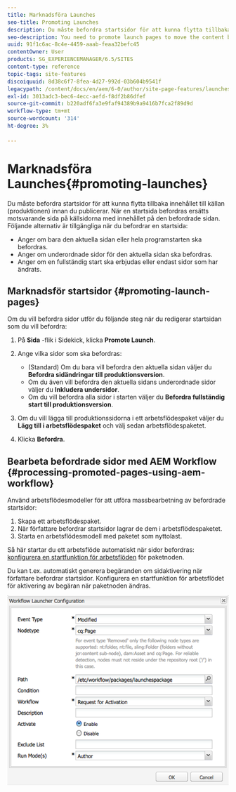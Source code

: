 ```yaml
---
title: Marknadsföra Launches
seo-title: Promoting Launches
description: Du måste befordra startsidor för att kunna flytta tillbaka innehållet till källan (produktionen) innan du publicerar. När en startsida befordras ersätts motsvarande sida på källsidorna med innehållet på den befordrade sidan.
seo-description: You need to promote launch pages to move the content back into the source (production) before publishing. When a launch page is promoted, the corresponding page of the source pages is replaced with the content of the promoted page.
uuid: 91f1c6ac-8c4e-4459-aaab-feaa32befc45
contentOwner: User
products: SG_EXPERIENCEMANAGER/6.5/SITES
content-type: reference
topic-tags: site-features
discoiquuid: 8d38c6f7-8fea-4d27-992d-03b604b9541f
legacypath: /content/docs/en/aem/6-0/author/site-page-features/launches
exl-id: 3013adc3-bec6-4ecc-aefd-f8df2b86dfef
source-git-commit: b220adf6fa3e9faf94389b9a9416b7fca2f89d9d
workflow-type: tm+mt
source-wordcount: '314'
ht-degree: 3%

---
```


# Marknadsföra Launches{#promoting-launches}

Du måste befordra startsidor för att kunna flytta tillbaka innehållet till källan (produktionen) innan du publicerar. När en startsida befordras ersätts motsvarande sida på källsidorna med innehållet på den befordrade sidan. Följande alternativ är tillgängliga när du befordrar en startsida:

* Anger om bara den aktuella sidan eller hela programstarten ska befordras.
* Anger om underordnade sidor för den aktuella sidan ska befordras.
* Anger om en fullständig start ska erbjudas eller endast sidor som har ändrats.

## Marknadsför startsidor {#promoting-launch-pages}

Om du vill befordra sidor utför du följande steg när du redigerar startsidan som du vill befordra:

1. På **Sida** -flik i Sidekick, klicka **Promote Launch**.
1. Ange vilka sidor som ska befordras:

   * (Standard) Om du bara vill befordra den aktuella sidan väljer du **Befordra sidändringar till produktionsversion**.
   * Om du även vill befordra den aktuella sidans underordnade sidor väljer du **Inkludera undersidor**.
   * Om du vill befordra alla sidor i starten väljer du **Befordra fullständig start till produktionsversion**.

1. Om du vill lägga till produktionssidorna i ett arbetsflödespaket väljer du **Lägg till i arbetsflödespaket** och välj sedan arbetsflödespaketet.
1. Klicka **Befordra**.

## Bearbeta befordrade sidor med AEM Workflow {#processing-promoted-pages-using-aem-workflow}

Använd arbetsflödesmodeller för att utföra massbearbetning av befordrade startsidor:

1. Skapa ett arbetsflödespaket.
1. När författare befordrar startsidor lagrar de dem i arbetsflödespaketet.
1. Starta en arbetsflödesmodell med paketet som nyttolast.

Så här startar du ett arbetsflöde automatiskt när sidor befordras: [konfigurera en startfunktion för arbetsflöden](/help/sites-administering/workflows-starting.md#workflows-launchers) för paketnoden.

Du kan t.ex. automatiskt generera begäranden om sidaktivering när författare befordrar startsidor. Konfigurera en startfunktion för arbetsflödet för aktivering av begäran när paketnoden ändras.

![chlimage_1-136](assets/chlimage_1-136.png)
